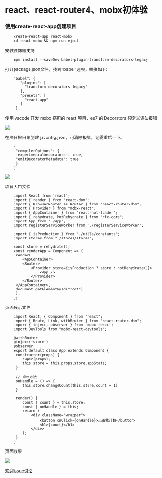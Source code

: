 # react、react-router4、mobx初体验

### 使用create-react-app创建项目
```
    create-react-app react-mobx
    cd react-mobx && npm run eject
```
安装装饰器支持
```
    npm install --saveDev babel-plugin-transform-decorators-legacy
```
打开package.json文件，找到"babel"选项，替换如下:
```
    "babel": {
	   "plugins": [
	     "transform-decorators-legacy"
	   ],
	   "presets": [
	     "react-app"
	   ]
     },
```
使用 vscode 开发 mobx 搭配的 react 项目，es7 的 Decorators 预定义语法报错

![](https://static.notion-static.com/90794e80e5ed4bcdafbbf6d0d168f2ed/Untitled)

在项目根目录创建 jsconfig.json，可消除报错，记得重启一下。
```
    {
     "compilerOptions": {
     "experimentalDecorators": true,
     "emitDecoratorMetadata": true
     }
    }
```
![](https://static.notion-static.com/01fa739f5836413fbed968fd19cdfa44/Untitled)

项目入口文件
```
    import React from 'react';
    import { render } from "react-dom";
    import { BrowserRouter as Router } from "react-router-dom";
    import { Provider } from "mobx-react";
    import { AppContainer } from "react-hot-loader";
    import { rehydrate, hotRehydrate } from "rfx-core";
    import App from './App';
    import registerServiceWorker from './registerServiceWorker';
    
    import { isProduction } from "./utils/constants";
    import stores from "./stores/stores";
    
    const store = rehydrate();
    const renderApp = Component => {
     render(
     	<AppContainer>
     	<Router>
     		<Provider store={isProduction ? store : hotRehydrate()}>
     			<App />
     		</Provider>
     	</Router>
     </AppContainer>,
     document.getElementById("root")
     );
    };
```
页面展示文件
```
    import React, { Component } from "react";
    import { Route, Link, withRouter } from "react-router-dom";
    import { inject, observer } from "mobx-react";
    import DevTools from "mobx-react-devtools";
    
    @withRouter
    @inject("store")
    @observer
    export default class App extends Component {
     constructor(props) {
     	super(props);
     	this.store = this.props.store.appState;
     }
     
     // 点击方法
     onHandle = () => {
     	this.store.changeCount(this.store.count + 1)
     }
    
     render() {
     	const { count } = this.store;
     	const { onHandle } = this;
     	return (
     		<div className="wrapper">
     			<button onClick={onHandle}>点击我计数</button>
     			<h1>{count}</h1>
     		</div>
     	);
     }
    }
```
页面效果

![](https://static.notion-static.com/803317cd09e74fb0be06ced513bc1205/Untitled)

[欢迎issue讨论](https://github.com/alihanniba/react-mobx-work/issues)